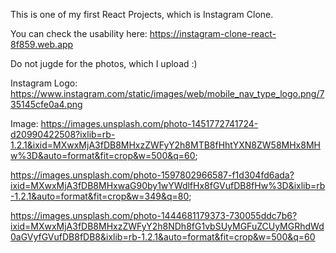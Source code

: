 This is one of my first React Projects, which is Instagram Clone.

You can check the usability here: https://instagram-clone-react-8f859.web.app

Do not jugde for the photos, which I upload :)

Instagram Logo:
https://www.instagram.com/static/images/web/mobile_nav_type_logo.png/735145cfe0a4.png




Image:
https://images.unsplash.com/photo-1451772741724-d20990422508?ixlib=rb-1.2.1&ixid=MXwxMjA3fDB8MHxzZWFyY2h8MTB8fHhtYXN8ZW58MHx8MHw%3D&auto=format&fit=crop&w=500&q=60;

https://images.unsplash.com/photo-1597802966587-f1d304fd6ada?ixid=MXwxMjA3fDB8MHxwaG90by1wYWdlfHx8fGVufDB8fHw%3D&ixlib=rb-1.2.1&auto=format&fit=crop&w=349&q=80;

https://images.unsplash.com/photo-1444681179373-730055ddc7b6?ixid=MXwxMjA3fDB8MHxzZWFyY2h8NDh8fG1vbSUyMGFuZCUyMGRhdWd0aGVyfGVufDB8fDB8&ixlib=rb-1.2.1&auto=format&fit=crop&w=500&q=60


